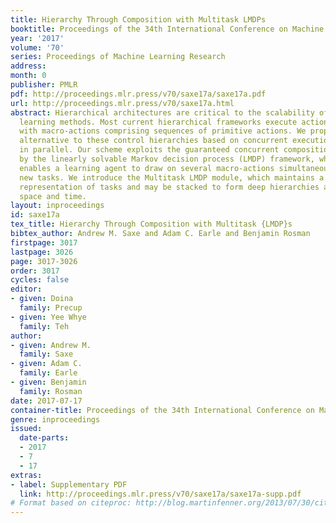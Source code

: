 ```yaml
---
title: Hierarchy Through Composition with Multitask LMDPs
booktitle: Proceedings of the 34th International Conference on Machine Learning
year: '2017'
volume: '70'
series: Proceedings of Machine Learning Research
address: 
month: 0
publisher: PMLR
pdf: http://proceedings.mlr.press/v70/saxe17a/saxe17a.pdf
url: http://proceedings.mlr.press/v70/saxe17a.html
abstract: Hierarchical architectures are critical to the scalability of reinforcement
  learning methods. Most current hierarchical frameworks execute actions serially,
  with macro-actions comprising sequences of primitive actions. We propose a novel
  alternative to these control hierarchies based on concurrent execution of many actions
  in parallel. Our scheme exploits the guaranteed concurrent compositionality provided
  by the linearly solvable Markov decision process (LMDP) framework, which naturally
  enables a learning agent to draw on several macro-actions simultaneously to solve
  new tasks. We introduce the Multitask LMDP module, which maintains a parallel distributed
  representation of tasks and may be stacked to form deep hierarchies abstracted in
  space and time.
layout: inproceedings
id: saxe17a
tex_title: Hierarchy Through Composition with Multitask {LMDP}s
bibtex_author: Andrew M. Saxe and Adam C. Earle and Benjamin Rosman
firstpage: 3017
lastpage: 3026
page: 3017-3026
order: 3017
cycles: false
editor:
- given: Doina
  family: Precup
- given: Yee Whye
  family: Teh
author:
- given: Andrew M.
  family: Saxe
- given: Adam C.
  family: Earle
- given: Benjamin
  family: Rosman
date: 2017-07-17
container-title: Proceedings of the 34th International Conference on Machine Learning
genre: inproceedings
issued:
  date-parts:
  - 2017
  - 7
  - 17
extras:
- label: Supplementary PDF
  link: http://proceedings.mlr.press/v70/saxe17a/saxe17a-supp.pdf
# Format based on citeproc: http://blog.martinfenner.org/2013/07/30/citeproc-yaml-for-bibliographies/
---
```

